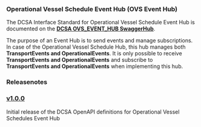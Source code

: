 ### Operational Vessel Schedule Event Hub (OVS Event Hub)

The DCSA Interface Standard for Operational Vessel Schedule Event Hub is documented on the [**DCSA OVS_EVENT_HUB SwaggerHub**](https://app.swaggerhub.com/apis/dcsaorg/OVS_EVENT_HUB).

The purpose of an Event Hub is to send events and manage subscriptions. In case of the Operational Vessel Schedule Hub, this hub manages both **TransportEvents and OperationalEvents**. It is only possible to receive **TransportEvents and OperationalEvents** and subscribe to **TransportEvents and OperationalEvents** when implementing this hub.

### Releasenotes

### [v1.0.0](https://app.swaggerhub.com/apis-docs/dcsaorg/OVS_EVENT_HUB/1.0.0)

Initial release of the DCSA OpenAPI definitions for Operational Vessel Schedules Event Hub
